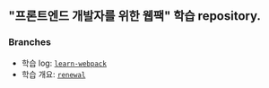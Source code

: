 ## "프론트엔드 개발자를 위한 웹팩" 학습 repository.

### Branches

- 학습 log: [`learn-webpack`](https://github.com/jmnghn/LearnWebpack/tree/learn-webpack)
- 학습 개요: [`renewal`](https://github.com/jmnghn/LearnWebpack/tree/renewal)
